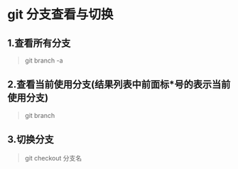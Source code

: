 # git 分支查看与切换


## 1.查看所有分支

> git branch -a


## 2.查看当前使用分支(结果列表中前面标*号的表示当前使用分支)


> git branch



## 3.切换分支


> git checkout 分支名









